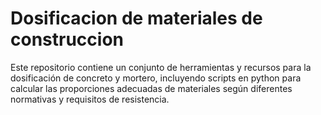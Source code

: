 # Dosificacion de materiales de construccion

Este repositorio contiene un conjunto de herramientas y recursos para la dosificación de concreto y mortero, incluyendo scripts en python para calcular las proporciones adecuadas de materiales según diferentes normativas y requisitos de resistencia.